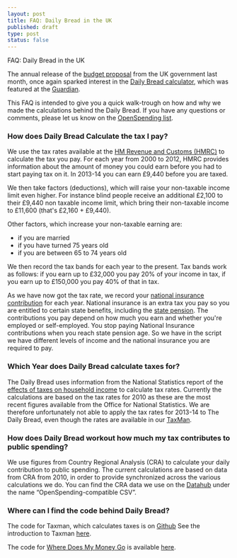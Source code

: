 ```yaml
---
layout: post
title: FAQ: Daily Bread in the UK
published: draft
type: post
status: false
---
```


FAQ: Daily Bread in the UK

The annual release of the [budget proposal](http://www.guardian.co.uk/news/datablog/2010/oct/18/deficit-debt-government-borrowing-data) from the UK government last month, once again sparked interest in the [Daily Bread calculator](http://wheredoesmymoneygo.org/dailybread.html), which was featured at the [Guardian](http://www.guardian.co.uk/uk/datablog/interactive/2013/mar/20/budget-2013-how-taxes-spent-interactive). 

This FAQ is intended to give you a quick walk-trough on how and why we made the calculations behind the Daily Bread. If you have any questions or comments, please let us know on the [OpenSpending list](http://lists.okfn.org/mailman/listinfo/openspending). 

### How does Daily Bread Calculate the tax I pay?
We use the tax rates available at the [HM Revenue and Customs (HMRC)](http://www.hmrc.gov.uk/rates/it.htm) to calculate the tax you pay. For each year from 2000 to 2012, HMRC provides information about the amount of money you could earn before you had to start paying tax on it. In 2013-14 you can earn £9,440 before you are taxed. 

We then take factors (deductions), which will raise your non-taxable income limit even higher. For instance blind people receive an additional £2,100 to their £9,440 non taxable income limit, which bring their non-taxable income to £11,600 (that's £2,160 + £9,440).

Other factors, which increase your non-taxable earning are:
- if you are married
- if you have turned 75 years old
- if you are between 65 to 74 years old

We then record the tax bands for each year to the present. Tax bands work as follows: if you earn up to £32,000 you pay 20% of your income in tax, if you earn up to £150,000 you pay 40% of that in tax. 

As we have now got the tax rate, we record your [national insurance contribution](https://www.gov.uk/national-insurance/overview) for each year. National insurance is an extra tax you pay so you are entitled to certain state benefits, including the [state pension](https://www.gov.uk/browse/working/state-pension). The contributions you pay depend on how much you earn and whether you're employed or self-employed. You stop paying National Insurance contributions when you reach state pension age. So we have in the script we have different levels of income and the national insurance you are required to pay.

### Which Year does Daily Bread calculate taxes for?
The Daily Bread uses information from the National Statistics report of the [effects of taxes on household income](http://www.ons.gov.uk/ons/rel/household-income/the-effects-of-taxes-and-benefits-on-household-income/index.html) to calculate tax rates. Currently the calculations are based on the tax rates for 2010 as these are the most recent figures available from the Office for National Statistics. 
We are therefore unfortunately not able to apply the tax rates for 2013-14 to The Daily Bread, even though the rates are available in our [TaxMan](http://openspending.org/blog/2012/08/05/introduction-to-the-taxman.html).
 
### How does Daily Bread workout how much my tax contributes to public spending?
We use figures from Country Regional Analysis (CRA) to calculate your daily contribution to public spending. The current calculations are based on data from CRA from 2010, in order to provide synchronized across the various calculations we do. You can find the CRA data we use on the [Datahub](http://datahub.io/dataset/ukgov-finances-cra/resource/52fad6e9-d5b3-4ae7-b5ec-88f921af1623) under the name “OpenSpending-compatible CSV”.  

### Where can I find the code behind Daily Bread?
The code for Taxman, which calculates taxes is on [Github](https://github.com/openspending/taxman) 
See the introduction to Taxman [here](http://openspending.org/blog/2012/08/05/introduction-to-the-taxman.html).

The code for [Where Does My Money Go](http://wheredoesmymoneygo.org/) is available [here](https://github.com/openspending/wheredoesmymoneygo.org).

